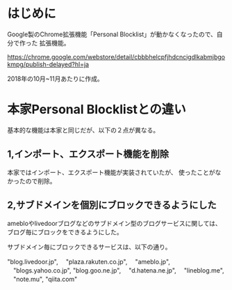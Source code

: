 # はじめに

Google製のChrome拡張機能「Personal Blocklist」が動かなくなったので、自分で作った
拡張機能。

https://chrome.google.com/webstore/detail/cbbbhelcpfjhdcncigdlkabmjbgokmpg/publish-delayed?hl=ja

2018年の10月~11月あたりに作成。

# 本家Personal Blocklistとの違い

基本的な機能は本家と同じだが、以下の２点が異なる。

## 1,インポート、エクスポート機能を削除

本家ではインポート、エクスポート機能が実装されていたが、
使ったことがなかったので削除。

## 2,サブドメインを個別にブロックできるようにした

amebloやlivedoorブログなどのサブドメイン型のブログサービスに関しては、ブログ毎にブロックをできるようにした。

サブドメイン毎にブロックできるサービスは、以下の通り。

  "blog.livedoor.jp",
　"plaza.rakuten.co.jp",
　"ameblo.jp",
　"blogs.yahoo.co.jp",
  "blog.goo.ne.jp",
　"d.hatena.ne.jp",
　"lineblog.me",
　"note.mu",
  "qiita.com"
